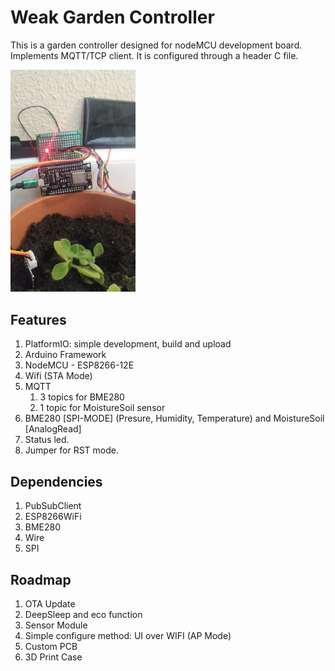 # Weak Garden Controller
This is a garden controller designed for nodeMCU development board. Implements MQTT/TCP client. It is configured through a header C file.

<img src="docs/controller2.jpg" width="200">

## Features
1. PlatformIO: simple development, build and upload
2. Arduino Framework
3. NodeMCU - ESP8266-12E
4. Wifi (STA Mode)
5. MQTT
    1. 3 topics for BME280
    2. 1 topic for MoistureSoil sensor
6. BME280 [SPI-MODE] (Presure, Humidity, Temperature) and MoistureSoil [AnalogRead]
7. Status led.
8. Jumper for RST mode.

## Dependencies
1. PubSubClient
2. ESP8266WiFi
3. BME280 
4. Wire 
5. SPI

## Roadmap
1. OTA Update
2. DeepSleep and eco function
3. Sensor Module
4. Simple configure method: UI over WIFI (AP Mode)
5. Custom PCB
6. 3D Print Case